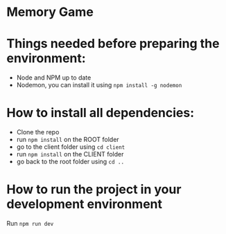 # Memory Game

# Things needed before preparing the environment:
- Node and NPM up to date
- Nodemon, you can install it using `npm install -g nodemon`

# How to install all dependencies:

- Clone the repo
- run `npm install` on the ROOT folder
- go to the client folder using `cd client`
- run `npm install` on the CLIENT folder
- go back to the root folder using `cd ..`

# How to run the project in your development environment

Run `npm run dev`